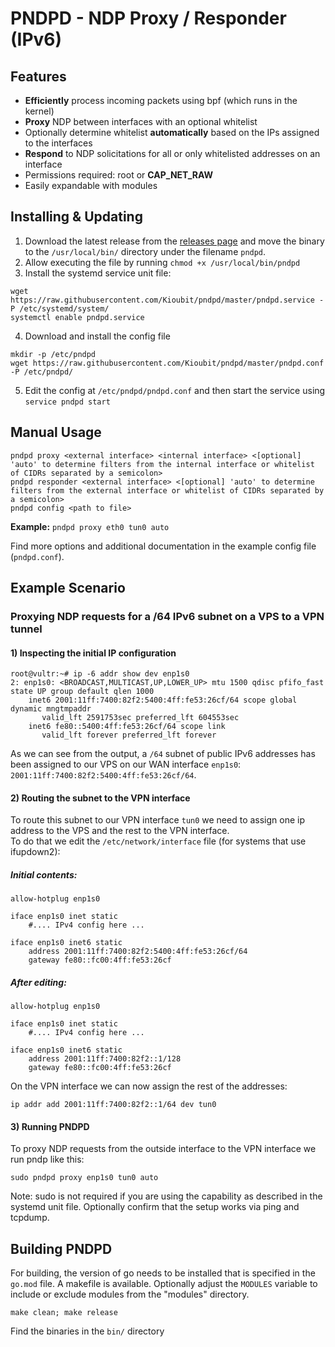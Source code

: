 # PNDPD - NDP Proxy / Responder (IPv6)
## Features
- **Efficiently** process incoming packets using bpf (which runs in the kernel)
- **Proxy** NDP between interfaces with an optional whitelist
- Optionally determine whitelist **automatically** based on the IPs assigned to the interfaces
- **Respond** to NDP solicitations for all or only whitelisted addresses on an interface
- Permissions required: root or **CAP_NET_RAW**
- Easily expandable with modules

## Installing & Updating

1) Download the latest release from the [releases page](https://github.com/Kioubit/pndpd/releases) and move the binary to the ``/usr/local/bin/`` directory under the filename ``pndpd``.
2) Allow executing the file by running ``chmod +x /usr/local/bin/pndpd``
3) Install the systemd service unit file:
```` 
wget https://raw.githubusercontent.com/Kioubit/pndpd/master/pndpd.service -P /etc/systemd/system/
systemctl enable pndpd.service
```` 
4) Download and install the config file
```` 
mkdir -p /etc/pndpd
wget https://raw.githubusercontent.com/Kioubit/pndpd/master/pndpd.conf -P /etc/pndpd/
````
5) Edit the config at ``/etc/pndpd/pndpd.conf`` and then start the service using ``service pndpd start``

## Manual Usage
```` 
pndpd proxy <external interface> <internal interface> <[optional] 'auto' to determine filters from the internal interface or whitelist of CIDRs separated by a semicolon>
pndpd responder <external interface> <[optional] 'auto' to determine filters from the external interface or whitelist of CIDRs separated by a semicolon>
pndpd config <path to file>
````
**Example:** ``pndpd proxy eth0 tun0 auto``

Find more options and additional documentation in the example config file (``pndpd.conf``).

## Example Scenario
### Proxying NDP requests for a /64 IPv6 subnet on a VPS to a VPN tunnel 

#### 1) Inspecting the initial IP configuration
````
root@vultr:~# ip -6 addr show dev enp1s0
2: enp1s0: <BROADCAST,MULTICAST,UP,LOWER_UP> mtu 1500 qdisc pfifo_fast state UP group default qlen 1000
    inet6 2001:11ff:7400:82f2:5400:4ff:fe53:26cf/64 scope global dynamic mngtmpaddr 
       valid_lft 2591753sec preferred_lft 604553sec
    inet6 fe80::5400:4ff:fe53:26cf/64 scope link 
       valid_lft forever preferred_lft forever
```` 
As we can see from the output, a `/64` subnet of public IPv6 addresses has been assigned to our VPS on our WAN interface `enp1s0`:
`2001:11ff:7400:82f2:5400:4ff:fe53:26cf/64`.

#### 2) Routing the subnet to the VPN interface
To route this subnet to our VPN interface `tun0` we need to assign one ip address to the VPS and the rest to the VPN interface.  
To do that we edit the `/etc/network/interface` file (for systems that use ifupdown2):

##### Initial contents:
````
allow-hotplug enp1s0

iface enp1s0 inet static 
    #.... IPv4 config here ...

iface enp1s0 inet6 static
    address 2001:11ff:7400:82f2:5400:4ff:fe53:26cf/64
    gateway fe80::fc00:4ff:fe53:26cf
````
##### After editing:
````
allow-hotplug enp1s0

iface enp1s0 inet static 
    #.... IPv4 config here ...

iface enp1s0 inet6 static
    address 2001:11ff:7400:82f2::1/128
    gateway fe80::fc00:4ff:fe53:26cf
````
On the VPN interface we can now assign the rest of the addresses:

`ip addr add 2001:11ff:7400:82f2::1/64 dev tun0`

#### 3) Running PNDPD
To proxy NDP requests from the outside interface to the VPN interface we run pndp like this:
````
sudo pndpd proxy enp1s0 tun0 auto
````
Note: sudo is not required if you are using the capability as described in the systemd unit file.
Optionally confirm that the setup works via ping and tcpdump.  

## Building PNDPD
For building, the version of go needs to be installed that is specified in the `go.mod` file. A makefile is available. Optionally adjust the ``MODULES`` variable to include or exclude modules from the "modules" directory.
````
make clean; make release
```` 
Find the binaries in the ``bin/`` directory
